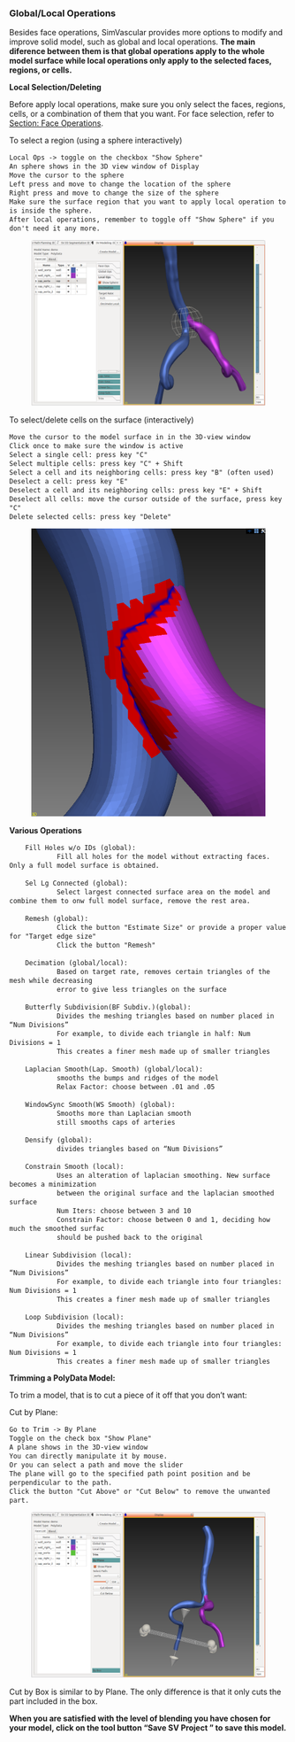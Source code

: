 ### Global/Local Operations ###

Besides face operations, SimVascular provides more options to modify and improve solid model, such as global and local operations. **The main diference between them is that global operations apply to the whole model surface while local operations only apply to the selected faces, regions, or cells.**

**Local Selection/Deleting**

Before apply local operations, make sure you only select the faces, regions, cells, or a combination of them that you want. For face selection, refer to [Section: Face Operations](#modelingPolyDataFaces).

To select a region (using a sphere interactively)
	
	Local Ops -> toggle on the checkbox "Show Sphere"
	An sphere shows in the 3D view window of Display
	Move the cursor to the sphere
	Left press and move to change the location of the sphere
	Right press and move to change the size of the sphere
	Make sure the surface region that you want to apply local operation to is inside the sphere.
	After local operations, remember to toggle off "Show Sphere" if you don't need it any more.
	
<figure>
  <img class="svImg svImgLg"  src="documentation/modeling/imgs/polydata/localsphere.png"> 
  <figcaption class="svCaption" ></figcaption>
</figure>


To select/delete cells on the surface (interactively)

	Move the cursor to the model surface in in the 3D-view window
	Click once to make sure the window is active	
	Select a single cell: press key "C"
	Select multiple cells: press key "C" + Shift
	Select a cell and its neighboring cells: press key "B" (often used)
	Deselect a cell: press key "E"
	Deselect a cell and its neighboring cells: press key "E" + Shift
	Deselect all cells: move the cursor outside of the surface, press key "C"
	Delete selected cells: press key "Delete"
	
<figure>
  <img class="svImg svImgSm"  src="documentation/modeling/imgs/polydata/cellselection.png"> 
  <figcaption class="svCaption" ></figcaption>
</figure>
	
**Various Operations** 

        Fill Holes w/o IDs (global): 
                Fill all holes for the model without extracting faces. Only a full model surface is obtained.

        Sel Lg Connected (global): 
                Select largest connected surface area on the model and combine them to onw full model surface, remove the rest area.

        Remesh (global): 
                Click the button "Estimate Size" or provide a proper value for "Target edge size"
                Click the button "Remesh"

        Decimation (global/local):
                Based on target rate, removes certain triangles of the mesh while decreasing
                error to give less triangles on the surface

        Butterfly Subdivision(BF Subdiv.)(global):
                Divides the meshing triangles based on number placed in “Num Divisions”
                For example, to divide each triangle in half: Num Divisions = 1
                This creates a finer mesh made up of smaller triangles

        Laplacian Smooth(Lap. Smooth) (global/local):
                smooths the bumps and ridges of the model
                Relax Factor: choose between .01 and .05
                
        WindowSync Smooth(WS Smooth) (global):
                Smooths more than Laplacian smooth
                still smooths caps of arteries

        Densify (global):
                divides triangles based on “Num Divisions”

        Constrain Smooth (local):
                Uses an alteration of laplacian smoothing. New surface becomes a minimization
                between the original surface and the laplacian smoothed surface
                Num Iters: choose between 3 and 10
                Constrain Factor: choose between 0 and 1, deciding how much the smoothed surfac
                should be pushed back to the original
		
        Linear Subdivision (local):
                Divides the meshing triangles based on number placed in “Num Divisions”
                For example, to divide each triangle into four triangles: Num Divisions = 1
                This creates a finer mesh made up of smaller triangles

        Loop Subdivision (local):
                Divides the meshing triangles based on number placed in “Num Divisions”
                For example, to divide each triangle into four triangles: Num Divisions = 1
                This creates a finer mesh made up of smaller triangles

**Trimming a PolyData Model:**

To trim a model, that is to cut a piece of it off that you don’t want:

Cut by Plane:

	Go to Trim -> By Plane
	Toggle on the check box "Show Plane"
	A plane shows in the 3D-view window
	You can directly manipulate it by mouse.
	Or you can select a path and move the slider
	The plane will go to the specified path point position and be perpendicular to the path.
	Click the button "Cut Above" or "Cut Below" to remove the unwanted part.

<figure>
  <img class="svImg svImgLg"  src="documentation/modeling/imgs/polydata/cutplane.png"> 
  <figcaption class="svCaption" ></figcaption>
</figure>

Cut by Box is similar to by Plane. The only difference is that it only cuts the part included in the box.


**When you are satisfied with the level of blending you have chosen for your model, click on the tool button  “Save SV Project ” to save this model.**


